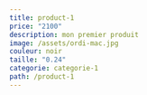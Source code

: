 ```yaml
---
title: product-1
price: "2100"
description: mon premier produit
image: /assets/ordi-mac.jpg
couleur: noir
taille: "0.24"
categorie: categorie-1
path: /product-1
---
```

